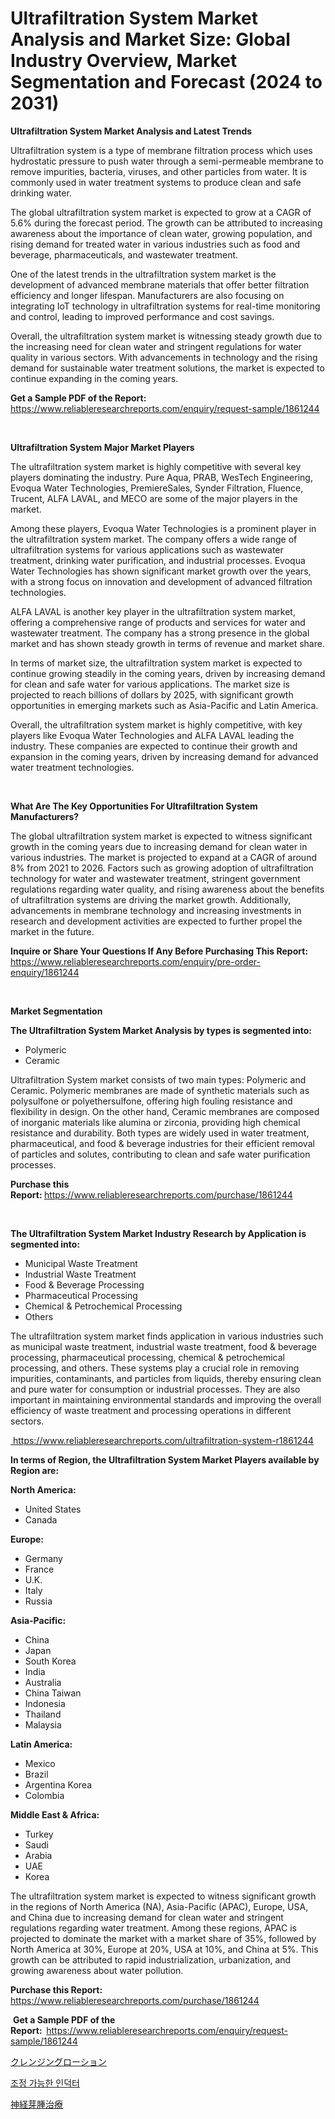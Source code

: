 <p><h1>Ultrafiltration System Market Analysis and Market Size: Global Industry Overview, Market Segmentation and Forecast (2024 to 2031)</h1></p><p><strong>Ultrafiltration System Market Analysis and Latest Trends</strong></p>
<p><p>Ultrafiltration system is a type of membrane filtration process which uses hydrostatic pressure to push water through a semi-permeable membrane to remove impurities, bacteria, viruses, and other particles from water. It is commonly used in water treatment systems to produce clean and safe drinking water.</p><p>The global ultrafiltration system market is expected to grow at a CAGR of 5.6% during the forecast period. The growth can be attributed to increasing awareness about the importance of clean water, growing population, and rising demand for treated water in various industries such as food and beverage, pharmaceuticals, and wastewater treatment.</p><p>One of the latest trends in the ultrafiltration system market is the development of advanced membrane materials that offer better filtration efficiency and longer lifespan. Manufacturers are also focusing on integrating IoT technology in ultrafiltration systems for real-time monitoring and control, leading to improved performance and cost savings.</p><p>Overall, the ultrafiltration system market is witnessing steady growth due to the increasing need for clean water and stringent regulations for water quality in various sectors. With advancements in technology and the rising demand for sustainable water treatment solutions, the market is expected to continue expanding in the coming years.</p></p>
<p><strong>Get a Sample PDF of the Report:&nbsp;</strong> <a href="https://www.reliableresearchreports.com/enquiry/request-sample/1861244">https://www.reliableresearchreports.com/enquiry/request-sample/1861244</a></p>
<p>&nbsp;</p>
<p><strong>Ultrafiltration System Major Market Players</strong></p>
<p><p>The ultrafiltration system market is highly competitive with several key players dominating the industry. Pure Aqua, PRAB, WesTech Engineering, Evoqua Water Technologies, PremiereSales, Synder Filtration, Fluence, Trucent, ALFA LAVAL, and MECO are some of the major players in the market.</p><p>Among these players, Evoqua Water Technologies is a prominent player in the ultrafiltration system market. The company offers a wide range of ultrafiltration systems for various applications such as wastewater treatment, drinking water purification, and industrial processes. Evoqua Water Technologies has shown significant market growth over the years, with a strong focus on innovation and development of advanced filtration technologies.</p><p>ALFA LAVAL is another key player in the ultrafiltration system market, offering a comprehensive range of products and services for water and wastewater treatment. The company has a strong presence in the global market and has shown steady growth in terms of revenue and market share.</p><p>In terms of market size, the ultrafiltration system market is expected to continue growing steadily in the coming years, driven by increasing demand for clean and safe water for various applications. The market size is projected to reach billions of dollars by 2025, with significant growth opportunities in emerging markets such as Asia-Pacific and Latin America.</p><p>Overall, the ultrafiltration system market is highly competitive, with key players like Evoqua Water Technologies and ALFA LAVAL leading the industry. These companies are expected to continue their growth and expansion in the coming years, driven by increasing demand for advanced water treatment technologies.</p></p>
<p>&nbsp;</p>
<p><strong>What Are The Key Opportunities For Ultrafiltration System Manufacturers?</strong></p>
<p><p>The global ultrafiltration system market is expected to witness significant growth in the coming years due to increasing demand for clean water in various industries. The market is projected to expand at a CAGR of around 8% from 2021 to 2026. Factors such as growing adoption of ultrafiltration technology for water and wastewater treatment, stringent government regulations regarding water quality, and rising awareness about the benefits of ultrafiltration systems are driving the market growth. Additionally, advancements in membrane technology and increasing investments in research and development activities are expected to further propel the market in the future.</p></p>
<p><strong>Inquire or Share Your Questions If Any Before Purchasing This Report:</strong> <a href="https://www.reliableresearchreports.com/enquiry/pre-order-enquiry/1861244">https://www.reliableresearchreports.com/enquiry/pre-order-enquiry/1861244</a></p>
<p>&nbsp;</p>
<p><strong>Market Segmentation</strong></p>
<p><strong>The Ultrafiltration System Market Analysis by types is segmented into:</strong></p>
<p><ul><li>Polymeric</li><li>Ceramic</li></ul></p>
<p><p>Ultrafiltration System market consists of two main types: Polymeric and Ceramic. Polymeric membranes are made of synthetic materials such as polysulfone or polyethersulfone, offering high fouling resistance and flexibility in design. On the other hand, Ceramic membranes are composed of inorganic materials like alumina or zirconia, providing high chemical resistance and durability. Both types are widely used in water treatment, pharmaceutical, and food & beverage industries for their efficient removal of particles and solutes, contributing to clean and safe water purification processes.</p></p>
<p><strong>Purchase this Report:&nbsp;</strong><a href="https://www.reliableresearchreports.com/purchase/1861244">https://www.reliableresearchreports.com/purchase/1861244</a></p>
<p>&nbsp;</p>
<p><strong>The Ultrafiltration System Market Industry Research by Application is segmented into:</strong></p>
<p><ul><li>Municipal Waste Treatment</li><li>Industrial Waste Treatment</li><li>Food & Beverage Processing</li><li>Pharmaceutical Processing</li><li>Chemical & Petrochemical Processing</li><li>Others</li></ul></p>
<p><p>The ultrafiltration system market finds application in various industries such as municipal waste treatment, industrial waste treatment, food & beverage processing, pharmaceutical processing, chemical & petrochemical processing, and others. These systems play a crucial role in removing impurities, contaminants, and particles from liquids, thereby ensuring clean and pure water for consumption or industrial processes. They are also important in maintaining environmental standards and improving the overall efficiency of waste treatment and processing operations in different sectors.</p></p>
<p><a href="https://www.reliableresearchreports.com/ultrafiltration-system-r1861244">&nbsp;https://www.reliableresearchreports.com/ultrafiltration-system-r1861244</a></p>
<p><strong>In terms of Region, the Ultrafiltration System Market Players available by Region are:</strong></p>
<p>
    <p> <strong> North America: </strong>
        <ul>
            <li>United States</li>
            <li>Canada</li>
        </ul>
        </p> 
    <p> <strong> Europe: </strong>
        <ul>
            <li>Germany</li>
            <li>France</li>
            <li>U.K.</li>
            <li>Italy</li>
            <li>Russia</li>
        </ul>
        </p> 
    <p> <strong> Asia-Pacific: </strong>
        <ul>
            <li>China</li>
            <li>Japan</li>
            <li>South Korea</li>
            <li>India</li>
            <li>Australia</li>
            <li>China Taiwan</li>
            <li>Indonesia</li>
            <li>Thailand</li>
            <li>Malaysia</li>
        </ul>
        </p> 
    <p> <strong> Latin America: </strong>
        <ul>
            <li>Mexico</li>
            <li>Brazil</li>
            <li>Argentina Korea</li>
            <li>Colombia</li>
        </ul>
        </p> 
    <p> <strong> Middle East & Africa: </strong>
        <ul>
            <li>Turkey</li>
            <li>Saudi</li>
            <li>Arabia</li>
            <li>UAE</li>
            <li>Korea</li>
        </ul>
    </p>
    </p>
<p><p>The ultrafiltration system market is expected to witness significant growth in the regions of North America (NA), Asia-Pacific (APAC), Europe, USA, and China due to increasing demand for clean water and stringent regulations regarding water treatment. Among these regions, APAC is projected to dominate the market with a market share of 35%, followed by North America at 30%, Europe at 20%, USA at 10%, and China at 5%. This growth can be attributed to rapid industrialization, urbanization, and growing awareness about water pollution.</p></p>
<p><strong>Purchase this Report: </strong><a href="https://www.reliableresearchreports.com/purchase/1861244">https://www.reliableresearchreports.com/purchase/1861244</a></p>
<p>&nbsp;<strong>Get a Sample PDF of the Report:&nbsp;&nbsp;</strong><a href="https://www.reliableresearchreports.com/enquiry/request-sample/1861244">https://www.reliableresearchreports.com/enquiry/request-sample/1861244</a></p>
<p><strong></strong></p>
<p><p><a href="https://medium.com/@eugenethompson65/%E3%83%87%E3%82%B3%E3%83%BC%E3%83%87%E3%82%A3%E3%83%B3%E3%82%B0%E3%82%AF%E3%83%AC%E3%83%B3%E3%82%B8%E3%83%B3%E3%82%B0%E3%83%AD%E3%83%BC%E3%82%B7%E3%83%A7%E3%83%B3%E3%81%AE%E5%B8%82%E5%A0%B4%E3%83%A1%E3%83%88%E3%83%AA%E3%82%AF%E3%82%B9-%E5%B8%82%E5%A0%B4%E3%82%B7%E3%82%A7%E3%82%A2-%E3%83%88%E3%83%AC%E3%83%B3%E3%83%89-%E6%88%90%E9%95%B7%E3%83%91%E3%82%BF%E3%83%BC%E3%83%B3-4444832a4573">クレンジングローション</a></p><p><a href="https://medium.com/@matthiasdkins856/%EA%B0%80%EB%B3%80-%EC%9D%B8%EB%8D%95%ED%84%B0-%EC%8B%9C%EC%9E%A5-%EC%84%B1%EA%B3%B5%EC%A0%81%EC%9D%B8-%EB%B9%84%EC%A6%88%EB%8B%88%EC%8A%A4-%EC%A0%84%EB%9E%B5%EC%9D%98-%ED%95%B5%EC%8B%AC-2031%EB%85%84%EA%B9%8C%EC%A7%80-%EC%98%88%EC%B8%A1-944ce11b3347">조정 가능한 인덕터</a></p><p><a href="https://medium.com/@idellamante2023/%E7%A5%9E%E7%B5%8C%E8%8A%BD%E8%85%AB%E6%B2%BB%E7%99%82%E5%B8%82%E5%A0%B4%E3%81%AE%E6%B4%9E%E5%AF%9F-%E5%B8%82%E5%A0%B4%E5%8B%95%E5%90%91-%E6%88%90%E9%95%B7-2024%E5%B9%B4%E3%81%8B%E3%82%892031%E5%B9%B4%E3%81%BE%E3%81%A7%E3%81%AE%E4%BA%88%E6%B8%AC-94b2db44ce96">神経芽腫治療</a></p></p>